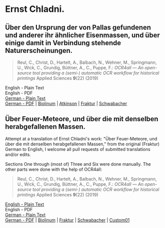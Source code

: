 # Ernst Chladni.

## Über den Ursprung der von Pallas gefundenen und anderer ihr ähnlicher Eisenmassen, und über einige damit in Verbindung stehende Naturerscheinungen.

> Reul, C., Christ, D., Hartelt, A., Balbach, N., Wehner, M., Springmann, U., Wick, C., Grundig, Büttner, A., C., Puppe, F.: *OCR4all — An open-source tool providing a (semi-) automatic OCR workflow for historical printings* Applied Sciences **9**(22) (2019)

English - Plain Text  
English - PDF  
[German - Plain Text](pallas-eisenmassen/full-text-german.md)  
[German - PDF](https://cdn.solaranamnesis.com/Chladni/chladni_pallas_eisenmassen_1794_german.pdf) | [Biolinum](https://cdn.solaranamnesis.com/Chladni/chladni_pallas_eisenmassen_1794_german_biolinum.pdf) | [Atkinson](https://cdn.solaranamnesis.com/Chladni/chladni_pallas_eisenmassen_1794_german_atkinson.pdf) | [Fraktur](https://cdn.solaranamnesis.com/Chladni/chladni_pallas_eisenmassen_1794_german_frak.pdf) | [Schwabacher](https://cdn.solaranamnesis.com/Chladni/chladni_pallas_eisenmassen_1794_german_swab.pdf)  

## Über Feuer-Meteore, und über die mit denselben herabgefallenen Massen.

Attempt at a translation of Ernst Chladni's work: "Über Feuer-Meteore, und über die mit denselben herabgefallenen Massen," from the original (Fraktur) German to English, I welcome all pull requests of submitted translations and/or edits.

Sections One through (most of) Three and Six were done manually. The other parts were done with the help of OCR4all:

> Reul, C., Christ, D., Hartelt, A., Balbach, N., Wehner, M., Springmann, U., Wick, C., Grundig, Büttner, A., C., Puppe, F.: *OCR4all — An open-source tool providing a (semi-) automatic OCR workflow for historical printings* Applied Sciences **9**(22) (2019)

[English - Plain Text](feuermeteor/full-text-english.md)  
English - PDF  
[German - Plain Text](feuermeteor/full-text-german.md)  
[German - PDF](https://cdn.solaranamnesis.com/Chladni/chladni_feuer_meteore_german-baskerville.pdf) | [Biolinum](https://cdn.solaranamnesis.com/Chladni/chladni_feuer_meteore_german-biolinum.pdf) | [Fraktur](https://cdn.solaranamnesis.com/Chladni/chladni_feuer_meteore_german-frak.pdf) | [Schwabacher](https://cdn.solaranamnesis.com/Chladni/chladni_feuer_meteore_german-swab.pdf) | [Custom01](https://cdn.solaranamnesis.com/Chladni/chladni_feuer_meteore_german-custom-01.pdf)  
